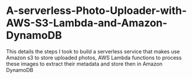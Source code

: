 # A-serverless-Photo-Uploader-with-AWS-S3-Lambda-and-Amazon-DynamoDB
This details the steps I took to build a serverless service that makes use Amazon s3 to store uploaded photos, AWS Lambda functions to process these images to extract their metadata and store then in Amazon DynamoDB
